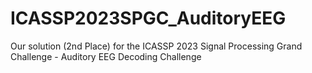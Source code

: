 # ICASSP2023SPGC_AuditoryEEG
Our solution (2nd Place) for the ICASSP 2023 Signal Processing Grand Challenge - Auditory EEG Decoding Challenge

